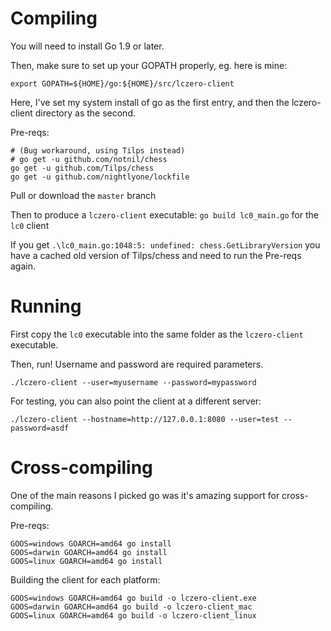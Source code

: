 # Compiling

You will need to install Go 1.9 or later.

Then, make sure to set up your GOPATH properly, eg. here is mine:
```
export GOPATH=${HOME}/go:${HOME}/src/lczero-client
```
Here, I've set my system install of go as the first entry, and then the lczero-client directory as the second.

Pre-reqs:
```
# (Bug workaround, using Tilps instead)
# go get -u github.com/notnil/chess
go get -u github.com/Tilps/chess
go get -u github.com/nightlyone/lockfile

```

Pull or download the `master` branch

Then to produce a `lczero-client` executable:
`go build lc0_main.go` for the `lc0` client

If you get
`.\lc0_main.go:1048:5: undefined: chess.GetLibraryVersion`
you have a cached old version of Tilps/chess and need to run the Pre-reqs again.

# Running

First copy the `lc0` executable into the same folder as the `lczero-client` executable.

Then, run!  Username and password are required parameters.
```
./lczero-client --user=myusername --password=mypassword
```

For testing, you can also point the client at a different server:
```
./lczero-client --hostname=http://127.0.0.1:8080 --user=test --password=asdf
```

# Cross-compiling

One of the main reasons I picked go was it's amazing support for cross-compiling.

Pre-reqs:
```
GOOS=windows GOARCH=amd64 go install
GOOS=darwin GOARCH=amd64 go install
GOOS=linux GOARCH=amd64 go install
```

Building the client for each platform:
```
GOOS=windows GOARCH=amd64 go build -o lczero-client.exe
GOOS=darwin GOARCH=amd64 go build -o lczero-client_mac
GOOS=linux GOARCH=amd64 go build -o lczero-client_linux
```